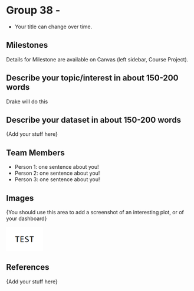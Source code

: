 # Group 38 - 

- Your title can change over time.

## Milestones

Details for Milestone are available on Canvas (left sidebar, Course Project).

## Describe your topic/interest in about 150-200 words

Drake will do this

## Describe your dataset in about 150-200 words

{Add your stuff here}

## Team Members

- Person 1: one sentence about you!
- Person 2: one sentence about you!
- Person 3: one sentence about you!

## Images

{You should use this area to add a screenshot of an interesting plot, or of your dashboard}

<img src ="images/test.png" width="100px">

## References

{Add your stuff here}



